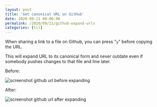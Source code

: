 ```yaml
---
layout: post
title: 'Get canonical URL on GitHub'
date: 2020-09-21 00:00:00
permalink: /2020/09/21/github-expand-urls
categories: [til]
---
```


When sharing a link to a file on Github, you can press "`y`" before copying the URL.

This will expand URL to its canonical form and never outdate even if somebody pushes changes to that file and line later.

Before:

![screenshot github url before expanding](/img/posts/github-expand-before.jpg)

After:

![screenshot github url after expanding](/img/posts/github-expand-after.jpg)
